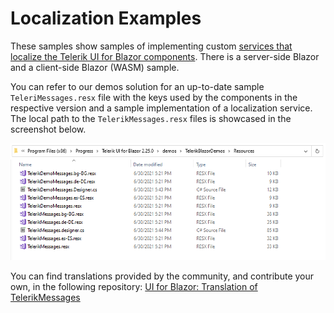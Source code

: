 # Localization Examples

These samples show samples of implementing custom [services that localize the Telerik UI for Blazor components](https://docs.telerik.com/blazor-ui/globalization/localization). There is a server-side Blazor and a client-side Blazor (WASM) sample.

You can refer to our demos solution for an up-to-date sample `TeleriMessages.resx` file with the keys used by the components in the respective version and a sample implementation of a localization service. The local path to the `TelerikMessages.resx` files is showcased in the screenshot below.

![screenshot of the messages files path](messages-path-screenshot.png)

You can find translations provided by the community, and contribute your own, in the following repository: [UI for Blazor: Translation of TelerikMessages](https://github.com/telerik/blazor-ui-messages)
